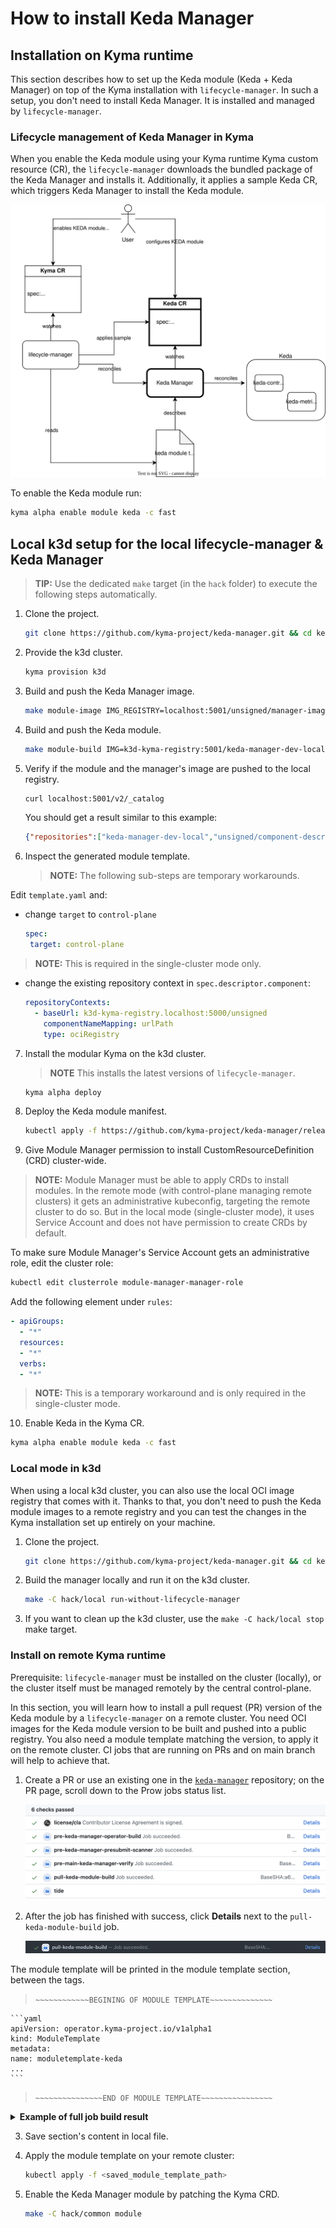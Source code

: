 # How to install Keda Manager

## Installation on Kyma runtime

This section describes how to set up the Keda module (Keda + Keda Manager) on top of the Kyma installation with `lifecycle-manager`.
In such a setup, you don't need to install Keda Manager. It is installed and managed by `lifecycle-manager`.

### Lifecycle management of Keda Manager in Kyma

When you enable the Keda module using your Kyma runtime Kyma custom resource (CR), the `lifecycle-manager` downloads the bundled package of the Keda Manager and installs it. Additionally, it applies a sample Keda CR, which triggers Keda Manager to install the Keda module.

![a](assets/keda-lm-overview.drawio.svg)

To enable the Keda module run:

   ```bash
   kyma alpha enable module keda -c fast
   ```

## Local k3d setup for the local lifecycle-manager & Keda Manager

> **TIP:** Use the dedicated `make` target (in the `hack` folder) to execute the following steps automatically.

1. Clone the project.

   ```bash
   git clone https://github.com/kyma-project/keda-manager.git && cd keda-manager/
   ```

2. Provide the k3d cluster.

   ```bash
   kyma provision k3d
   ```

3. Build and push the Keda Manager image.

   ```bash
   make module-image IMG_REGISTRY=localhost:5001/unsigned/manager-images IMG=localhost:5001/keda-manager-dev-local:0.0.2
   ```

4. Build and push the Keda module.

   ```bash
   make module-build IMG=k3d-kyma-registry:5001/keda-manager-dev-local:0.0.2 MODULE_REGISTRY=localhost:5001/unsigned
   ```

5. Verify if the module and the manager's image are pushed to the local registry.

   ```bash
   curl localhost:5001/v2/_catalog
   ```
   You should get a result similar to this example:

   ```json
   {"repositories":["keda-manager-dev-local","unsigned/component-descriptors/kyma-project.io/module/keda"]}
   ```
6. Inspect the generated module template.

   > **NOTE:** The following sub-steps are temporary workarounds.

Edit `template.yaml` and:
- change `target` to `control-plane`

   ```yaml
   spec:
    target: control-plane
    ```
> **NOTE:** This is required in the single-cluster mode only.

- change the existing repository context in `spec.descriptor.component`:

   ```yaml
   repositoryContexts:      
     - baseUrl: k3d-kyma-registry.localhost:5000/unsigned
       componentNameMapping: urlPath
       type: ociRegistry
   ```

7. Install the modular Kyma on the k3d cluster.

   > **NOTE** This installs the latest versions of `lifecycle-manager`.

   ```bash
   kyma alpha deploy
   ```
8. Deploy the Keda module manifest.

   ```bash
   kubectl apply -f https://github.com/kyma-project/keda-manager/releases/latest/download/moduletemplate.yaml
   ```

9.  Give Module Manager permission to install CustomResourceDefinition (CRD) cluster-wide.

   > **NOTE:** Module Manager must be able to apply CRDs to install modules. In the remote mode (with control-plane managing remote clusters) it gets an administrative kubeconfig, targeting the remote cluster to do so. But in the local mode (single-cluster mode), it uses Service Account and does not have permission to create CRDs by default.

   To make sure Module Manager's Service Account gets an administrative role, edit the cluster role:

   ```bash
   kubectl edit clusterrole module-manager-manager-role
   ```

Add the following element under `rules`:

   ```yaml
   - apiGroups:
     - "*"
     resources:
     - "*"                  
     verbs:                  
     - "*"
  ```

> **NOTE:** This is a temporary workaround and is only required in the single-cluster mode.

10. Enable Keda in the Kyma CR.

   ```bash
   kyma alpha enable module keda -c fast
   ```
   
### Local mode in k3d

When using a local k3d cluster, you can also use the local OCI image registry that comes with it.
Thanks to that, you don't need to push the Keda module images to a remote registry and you can test the changes in the Kyma installation set up entirely on your machine.

1. Clone the project.

   ```bash
   git clone https://github.com/kyma-project/keda-manager.git && cd keda-manager/
   ```
2. Build the manager locally and run it on the k3d cluster.

   ```bash
   make -C hack/local run-without-lifecycle-manager
   ```
3. If you want to clean up the k3d cluster, use the `make -C hack/local stop` make target.

### Install on remote Kyma runtime

Prerequisite: `lifecycle-manager` must be installed on the cluster (locally), or the cluster itself must be managed remotely by the central control-plane.

In this section, you will learn how to install a pull request (PR) version of the Keda module by a `lifecycle-manager` on a remote cluster.
You need OCI images for the Keda module version to be built and pushed into a public registry. You also need a module template matching the version, to apply it on the remote cluster.
CI jobs that are running on PRs and on main branch will help to achieve that.

1. Create a PR or use an existing one in the [`keda-manager`](https://github.com/kyma-project/keda-manager) repository; on the PR page, scroll down to the Prow jobs status list. 

   ![Prow job status](assets/prow_job_status.png)

2. After the job has finished with success, click **Details** next to the `pull-keda-module-build` job.

   ![a](assets/pull_keda_module_build.png)

The module template will be printed in the module template section, between the tags.

> `~~~~~~~~~~~~BEGINING OF MODULE TEMPLATE~~~~~~~~~~~~~~`

	```yaml
	apiVersion: operator.kyma-project.io/v1alpha1
	kind: ModuleTemplate
	metadata:
	name: moduletemplate-keda
	...
	```

> `~~~~~~~~~~~~~~~END OF MODULE TEMPLATE~~~~~~~~~~~~~~~~`

<details>
<summary><b>Example of full job build result</b></summary>

	```text
	make: Entering directory '/home/prow/go/src/github.com/kyma-project/keda-manager/hack/ci'
	make[1]: Entering directory '/home/prow/go/src/github.com/kyma-project/keda-manager'
	mkdir -p /home/prow/go/src/github.com/kyma-project/keda-manager/bin
	## Detect if operating system 
	test -f /home/prow/go/src/github.com/kyma-project/keda-manager/bin/kyma-unstable || curl -s -Lo /home/prow/go/src/github.com/kyma-project/keda-manager/bin/kyma-unstable https://storage.googleapis.com/kyma-cli-unstable/kyma-linux
	chmod 0100 /home/prow/go/src/github.com/kyma-project/keda-manager/bin/kyma-unstable
	test -s /home/prow/go/src/github.com/kyma-project/keda-manager/bin/kustomize || { curl -s "https://raw.githubusercontent.com/kubernetes-sigs/kustomize/master/hack/install_kustomize.sh" | bash -s -- 4.5.6 /home/prow/go/src/github.com/kyma-project/keda-manager/bin; }
	{Version:kustomize/v4.5.6 GitCommit:29ca6935bde25565795e1b4e13ca211c4aa56417 BuildDate:2022-07-29T20:42:23Z GoOs:linux GoArch:amd64}
	kustomize installed to /home/prow/go/src/github.com/kyma-project/keda-manager/bin/kustomize
	cd config/manager && /home/prow/go/src/github.com/kyma-project/keda-manager/bin/kustomize edit set image controller=europe-docker.pkg.dev/kyma-project/dev/keda-manager:PR-101
	[0;33;1mWARNING: This command is experimental and might change in its final version. Use at your own risk.
	[0m- Kustomize ready
	- Module built
	- Default CR validation succeeded
	- Creating module archive at "./mod"
	- Image created
	- Pushing image to "europe-docker.pkg.dev/kyma-project/dev/unsigned"
	- Generating module template
	make[1]: Leaving directory '/home/prow/go/src/github.com/kyma-project/keda-manager'

	~~~~~~~~~~~~BEGINING OF MODULE TEMPLATE~~~~~~~~~~~~~~
	apiVersion: operator.kyma-project.io/v1alpha1
	kind: ModuleTemplate
	metadata:
	name: moduletemplate-keda
	namespace: kcp-system
	labels:
		"operator.kyma-project.io/managed-by": "lifecycle-manager"
		"operator.kyma-project.io/controller-name": "manifest"
		"operator.kyma-project.io/module-name": "keda"
	annotations:
		"operator.kyma-project.io/module-version": "0.0.2-PR-101"
		"operator.kyma-project.io/module-provider": "internal"
		"operator.kyma-project.io/descriptor-schema-version": "v2"
	spec:
	target: remote
	channel: fast
	data:
		apiVersion: operator.kyma-project.io/v1alpha1
		kind: Keda
		metadata:
			name: default
		spec:
			logging:
			operator:
				level: "debug"
			resources:
			operator:
				limits:
					cpu: "1"
					memory: "200Mi"
				requests:
					cpu: "0.5"
					memory: "150Mi"
			metricServer:
				limits:
					cpu: "1"
					memory: "1000Mi"
				requests:
					cpu: "300m"
					memory: "500Mi"
	descriptor:
		component:
			componentReferences: []
			name: kyma-project.io/module/keda
			provider: internal
			repositoryContexts:
			- baseUrl: europe-docker.pkg.dev/kyma-project/dev/unsigned
			componentNameMapping: urlPath
			type: ociRegistry
			resources:
			- access:
				digest: sha256:3bf7c3bc2d666165ae2ae6cbcad2e3fcaa3a66ca3afebda8c9d008ab93413453
				type: localOciBlob
			name: keda
			relation: local
			type: helm-chart
			version: 0.0.2-PR-101
			- access:
				digest: sha256:f4a599c4310b0fe9133b67b72d9b15ee96b52a1872132528c83978239b5effef
				type: localOciBlob
			name: config
			relation: local
			type: yaml
			version: 0.0.2-PR-101
			sources:
			- access:
				commit: f3b1b7ed6c175e89a7d29202b8a4cc4fc74cf998
				ref: refs/heads/main
				repoUrl: github.com/kyma-project/keda-manager
				type: github
			name: keda-manager
			type: git
			version: 0.0.2-PR-101
			version: 0.0.2-PR-101
		meta:
			schemaVersion: v2

	~~~~~~~~~~~~~~~END OF MODULE TEMPLATE~~~~~~~~~~~~~~~~
	make: Leaving directory '/home/prow/go/src/github.com/kyma-project/keda-manager/hack/ci'
	```
</details>

3. Save section's content in local file.

4. Apply the module template on your remote cluster:

   ```bash
   kubectl apply -f <saved_module_template_path>
   ```

5. Enable the Keda Manager module by patching the Kyma CRD.

   ```bash
   make -C hack/common module
   ```